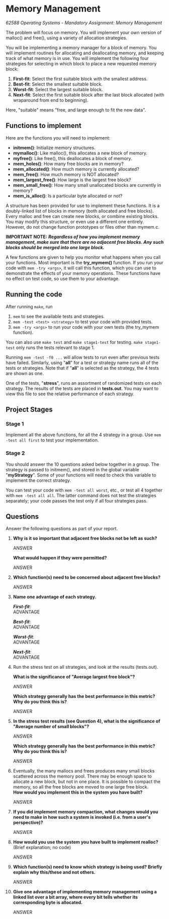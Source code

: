 # Memory Management

*62588 Operating Systems - Mandatory Assignment: Memory Management*

The problem will focus on memory.
You will implement your own version of malloc() and free(), using a variety of allocation strategies.

You will be implementing a memory manager for a block of memory.
You will implement routines for allocating and deallocating memory, and keeping track of what memory is in use.
You will implement the following four strategies for selecting in which block to place a new requested memory block:

1) **First-fit**:
   Select the first suitable block with the smallest address.
2) **Best-fit**:
   Select the smallest suitable block.
3) **Worst-fit**:
   Select the largest suitable block.
4) **Next-fit**:
   Select the first suitable block after the last block allocated (with wraparound from end to beginning).

Here, "suitable" means "free, and large enough to fit the new data".

## Functions to implement

Here are the functions you will need to implement:

- **initmem()**:
  Initialize memory structures.
- **mymalloc()**:
  Like malloc(), this allocates a new block of memory.
- **myfree()**:
  Like free(), this deallocates a block of memory.
- **mem_holes()**:
  How many free blocks are in memory?
- **mem_allocated()**:
  How much memory is currently allocated?
- **mem_free()**:
  How much memory is NOT allocated?
- **mem_largest_free()**:
  How large is the largest free block?
- **mem_small_free()**:
  How many small unallocated blocks are currently in memory?
- **mem_is_alloc()**:
  Is a particular byte allocated or not?

A structure has been provided for use to implement these functions.
It is a doubly-linked list of blocks in memory (both allocated and free blocks).
Every malloc and free can create new blocks, or combine existing blocks.
You may modify this structure, or even use a different one entirely.
However, do not change function prototypes or files other than mymem.c.

**IMPORTANT NOTE:**
***Regardless of how you implement memory management, make sure that there are no adjacent free blocks.
Any such blocks should be merged into one large block.***

A few functions are given to help you monitor what happens when you call your functions.
Most important is the **try_mymem()** function.
If you run your code with `mem -try <args>`, it will call this function, which you can use to demonstrate the effects of
your memory operations.
These functions have no effect on test code, so use them to your advantage.

## Running the code

After running `make`, run

1) `mem` to see the available tests and strategies.
2) `mem -test <test> <strategy>` to test your code with provided tests.
3) `mem -try <args>` to run your code with your own tests (the try_mymem function).

You can also use `make test` and `make stage1-test` for testing. `make stage1-test` only runs the tests relevant to
stage 1.

Running `mem -test -f0 ...` will allow tests to run even after previous tests have failed.
Similarly, using "**all**" for a test or strategy name runs all of the tests or strategies.
Note that if "**all**" is selected as the strategy, the 4 tests are shown as one.

One of the tests, "**stress**", runs an assortment of randomized tests on each strategy.
The results of the tests are placed in **tests.out**.
You may want to view this file to see the relative performance of each strategy.

## Project Stages

### Stage 1

Implement all the above functions, for all the 4 strategy in a group.
Use `mem -test all first` to test your implementation.

### Stage 2

You should answer the 10 questions asked below together in a group.
The strategy is passed to initmem(), and stored in the global variable "**myStrategy**".
Some of your functions will need to check this variable to implement the correct strategy.

You can test your code with `mem -test all worst`, etc., or test all 4 together with `mem -test all all`.
The latter command does not test the strategies separately; your code passes the test only if all four strategies pass.

## Questions

Answer the following questions as part of your report.

1) **Why is it so important that adjacent free blocks not be left as such?**

   ANSWER

   **What would happen if they were permitted?**

   ANSWER

2) **Which function(s) need to be concerned about adjacent free blocks?**

   ANSWER

3) **Name one advantage of each strategy.**

   ***First-fit***:  
   ADVANTAGE

   ***Best-fit***:  
   ADVANTAGE

   ***Worst-fit***:  
   ADVANTAGE

   ***Next-fit***:  
   ADVANTAGE

4) Run the stress test on all strategies, and look at the results (tests.out).

   **What is the significance of "Average largest free block"?**

   ANSWER

   **Which strategy generally has the best performance in this metric? Why do you think this is?**

   ANSWER

5) **In the stress test results (see Question 4), what is the significance of "Average number of small blocks"?**

   ANSWER

   **Which strategy generally has the best performance in this metric? Why do you think this is?**

   ANSWER

6) Eventually, the many mallocs and frees produces many small blocks scattered across the memory pool.
   There may be enough space to allocate a new block, but not in one place.
   It is possible to compact the memory, so all the free blocks are moved to one large free block.  
   **How would you implement this in the system you have built?**

   ANSWER

7) **If you did implement memory compaction, what changes would you need to make in how such a system is invoked
   (i.e. from a user's perspective)?**

   ANSWER

8) **How would you use the system you have built to implement realloc?**
   (Brief explanation; no code)

   ANSWER

9) **Which function(s) need to know which strategy is being used?
   Briefly explain why this/these and not others.**

   ANSWER

10) **Give one advantage of implementing memory management using a linked list over a bit array, where every bit tells
    whether its corresponding byte is allocated.**

    ANSWER
